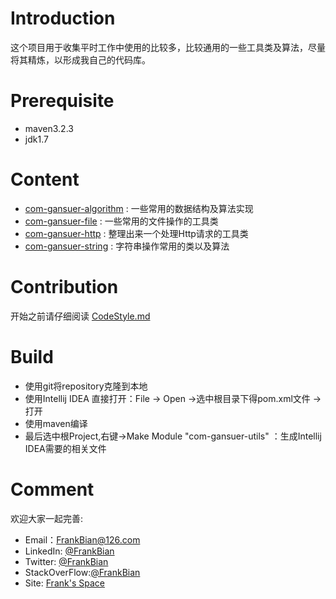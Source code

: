 

# Introduction

这个项目用于收集平时工作中使用的比较多，比较通用的一些工具类及算法，尽量将其精炼，以形成我自己的代码库。

# Prerequisite

* maven3.2.3
* jdk1.7

# Content 
+ [com-gansuer-algorithm](https://github.com/FrankBian/Java-Utils-Collection/blob/master/com-gansuer-algorithm) : 一些常用的数据结构及算法实现  
+ [com-gansuer-file](https://github.com/FrankBian/Java-Utils-Collection/blob/master/com-gansuer-file) : 一些常用的文件操作的工具类
+ [com-gansuer-http](https://github.com/FrankBian/Java-Utils-Collection/blob/master/com-gansuer-http) : 整理出来一个处理Http请求的工具类
+ [com-gansuer-string](https://github.com/FrankBian/Java-Utils-Collection/blob/master/com-gansuer-string) : 字符串操作常用的类以及算法 
 
# Contribution

开始之前请仔细阅读  [CodeStyle.md](https://github.com/FrankBian/Java-Utils-Collection/blob/master/CodeStyle.md) 

# Build

+ 使用git将repository克隆到本地
+ 使用Intellij IDEA 直接打开：File -> Open ->选中根目录下得pom.xml文件 -> 打开
+ 使用maven编译
+ 最后选中根Project,右键->Make Module "com-gansuer-utils" ：生成Intellij IDEA需要的相关文件

# Comment 

欢迎大家一起完善:         
+ Email：FrankBian@126.com
+ LinkedIn: [@FrankBian](http://www.linkedin.com/in/frankbian)
+ Twitter: [@FrankBian](https://twitter.com/BianFrank)   
+ StackOverFlow:[@FrankBian](http://stackoverflow.com/users/4134671/frank)   
+ Site: [Frank's Space](http://gansuer.com)   
   
 





